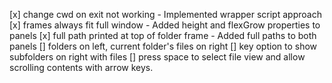 [x] change cwd on exit not working - Implemented wrapper script approach
[x] frames always fit full window - Added height and flexGrow properties to panels 
[x] full path printed at top of folder frame - Added full paths to both panels
[] folders on left, current folder's files on right
[] key option to show subfolders on right with files
[] press space to select file view and allow scrolling contents with arrow keys.
